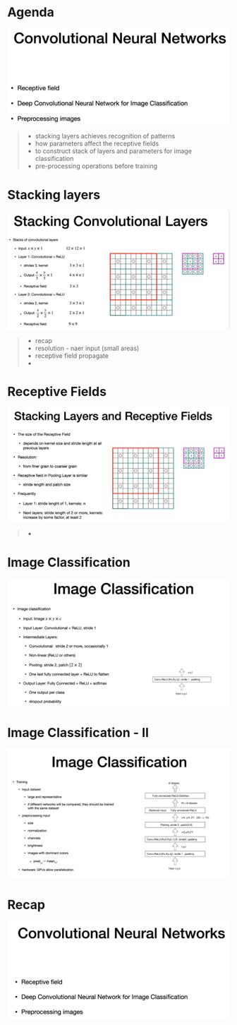 # Agenda

![alt text](image-28.png)

> - stacking layers achieves recognition of patterns
> - how parameters affect the receptive fields
> - to construct stack of layers and parameters for image classification
> - pre-processing operations before training

# Stacking layers
![alt text](image-29.png)

> - recap
> - resolution - naer input (small areas)
> - receptive field propagate
> - 

# Receptive Fields
![alt text](image-30.png)

> - 
> 
# Image Classification
![alt text](image-31.png)

# Image Classification - II
![alt text](image-32.png)

# Recap
![alt text](image-33.png)